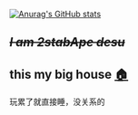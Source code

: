 [![Anurag's GitHub stats](https://github-readme-stats.vercel.app/api?username=Small-tailqwq)](https://github.com/anuraghazra/github-readme-stats)  
## ~~*I am 2stabApe desu*~~  

## this my big house [🏠](https://hayasa.xyz)

玩累了就直接睡，没关系的
